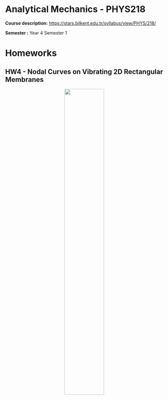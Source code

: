 # Analytical Mechanics - PHYS218
**Course description:** https://stars.bilkent.edu.tr/syllabus/view/PHYS/218/

**Semester :** Year 4 Semester 1

# Homeworks

## HW4 - Nodal Curves on Vibrating 2D Rectangular Membranes

<p align="center">
  <img width=50% height=50% src="https://github.com/soly33tworks/ME-PHYS_Undergraduate_Courses/blob/main/PHYS218-Analytical_Mechanics/assets/hw4.gif">
</p>
